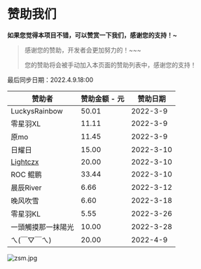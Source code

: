 

# 赞助我们

**如果您觉得本项目不错，可以赞赏一下我们，感谢您的支持！~**

> 感谢您的赞助，开发者会更加努力的！~~~
>
> 您的赞助将会被手动加入本页面的赞助列表中，感谢您的支持！



最后同步日期：2022.4.9.18:00

| 赞助者 | 赞助金额 - 元 |赞助日期|
| ------ | -------- |-|
| LuckysRainbow | 50.01 | 2022-3-9 |
| 零星羽XL | 11.11 | 2022-3-9 |
| 原mo | 11.45 | 2022-3-9 |
| 日耀日 | 15.00 | 2022-3-10 |
| [Lightczx](https://github.com/Lightczx) | 20.00 | 2022-3-10 |
| ROC  鲲鹏 | 33.44 | 2022-3-10 |
| 晨辰River | 6.66 | 2022-3-12 |
| 晚风吹雪 | 6.60 | 2022-3-18 |
| 零星羽KL | 5.55 | 2022-3-26 |
| 一頭觸摸那一抹陽光 | 10.00 | 2022-3-28 |
| ㄟ(￣▽￣ㄟ) | 20.00 | 2022-4-9 |



![zsm.jpg](https://s2.loli.net/2022/03/09/916iHxK2gojvzCW.jpg)
